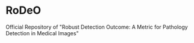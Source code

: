 # RoDeO
Official Repository of "Robust Detection Outcome: A Metric for Pathology Detection in Medical Images"
